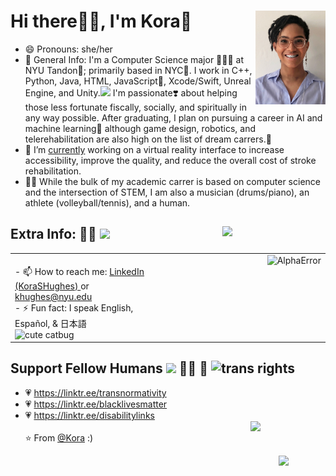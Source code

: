 <!--  hi <3  -->
# Hi there👋🏽, I'm Kora🌸 <img src="https://raw.githubusercontent.com/AlphaError/AlphaError/master/heyitsme.JPG" width=112 alt="pic of me :)" align=right>
  - 😄 Pronouns: she/her 
  - 💬 General Info: I'm a Computer Science major 👩🏽‍💻 at NYU Tandon💜; primarily based in NYC🌃. I work in C++, Python, Java, HTML, JavaScript📝, Xcode/Swift, Unreal Engine, and Unity.<img src="https://media.giphy.com/media/WUlplcMpOCEmTGBtBW/giphy.gif" width="30">  I'm passionate❣️ about helping those less fortunate fiscally, socially, and spiritually in any way possible. After graduating, I plan on pursuing a career in AI and machine learning🧠 although game design, robotics, and telerehabilitation are also high on the list of dream carrers.💭
  - 🔭 I’m <a href="https://github.com/Dynamical-Systems-Laboratory/Citizen-Science-Telerehabilitation/tree/VR-master">currently<a/> working on a virtual reality interface to increase accessibility, improve the quality, and reduce the overall cost of stroke rehabilitation.
  - ✍🏽 While the bulk of my academic carrer is based on computer science and the intersection of STEM, I am also a musician (drums/piano), an athlete (volleyball/tennis), and a human.
  
## Extra Info: 💁🏽 <img src="https://media.giphy.com/media/VgCDAzcKvsR6OM0uWg/giphy.gif" width="50">   <img src="https://media.giphy.com/media/vUUAX04g3fto4/giphy.gif" width=165 align=right>
  <table><tr><td valign="top" width="45%">
    <br> - 📫 How to reach me: <a href = "linkedin.com/in/korashughes/"> LinkedIn (KoraSHughes) <a/> or <a href="http://malito:khughes@nyu.edu"> khughes@nyu.edu </a></br>
    - ⚡ Fun fact: I speak English, Español, & 日本語 <img src="https://media.giphy.com/media/CL4ugoXsNnEjK/giphy.gif" width=92 alt="cute catbug">
  </td><td valign="top" width="55%">
    <img src="https://github-readme-stats.vercel.app/api?username=AlphaError&show_icons=true" alt="AlphaError" align=right />
  </td></tr></table>

## Support Fellow Humans <img src="https://media.giphy.com/media/LnQjpWaON8nhr21vNW/giphy.gif" width="45"> 🏳️‍🌈 🤎 <img src="https://bloximages.newyork1.vip.townnews.com/breezejmu.org/content/tncms/assets/v3/editorial/a/89/a897b63c-eae7-11e9-a730-3fd6fe949eb0/5d9e64fdccbf2.image.png?resize=1200%2C1200" width=40 alt="trans rights"/>
  - 💗 https://linktr.ee/transnormativity
  - 💗 https://linktr.ee/blacklivesmatter
  - 💗 https://linktr.ee/disabilitylinks
<br><img src="https://media.giphy.com/media/WRZWkySp8IW2AoDC86/giphy.gif" width=120 align=right><br/>
⭐️ From [@Kora](https://github.com/AlphaError) :)
<img src="https://media.giphy.com/media/uSGDIb6hP458c/giphy.gif" width=75  align=right>

